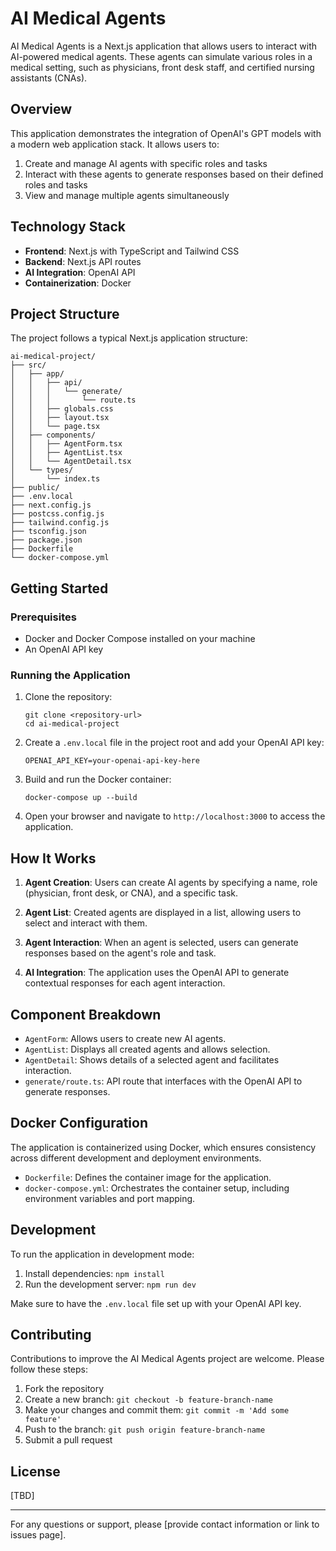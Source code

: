 # AI Medical Agents

AI Medical Agents is a Next.js application that allows users to interact with AI-powered medical agents. These agents can simulate various roles in a medical setting, such as physicians, front desk staff, and certified nursing assistants (CNAs).

## Overview

This application demonstrates the integration of OpenAI's GPT models with a modern web application stack. It allows users to:

1. Create and manage AI agents with specific roles and tasks
2. Interact with these agents to generate responses based on their defined roles and tasks
3. View and manage multiple agents simultaneously

## Technology Stack

- **Frontend**: Next.js with TypeScript and Tailwind CSS
- **Backend**: Next.js API routes
- **AI Integration**: OpenAI API
- **Containerization**: Docker

## Project Structure

The project follows a typical Next.js application structure:

```
ai-medical-project/
├── src/
│   ├── app/
│   │   ├── api/
│   │   │   └── generate/
│   │   │       └── route.ts
│   │   ├── globals.css
│   │   ├── layout.tsx
│   │   └── page.tsx
│   ├── components/
│   │   ├── AgentForm.tsx
│   │   ├── AgentList.tsx
│   │   └── AgentDetail.tsx
│   └── types/
│       └── index.ts
├── public/
├── .env.local
├── next.config.js
├── postcss.config.js
├── tailwind.config.js
├── tsconfig.json
├── package.json
├── Dockerfile
└── docker-compose.yml
```

## Getting Started

### Prerequisites

- Docker and Docker Compose installed on your machine
- An OpenAI API key

### Running the Application

1. Clone the repository:
   ```
   git clone <repository-url>
   cd ai-medical-project
   ```

2. Create a `.env.local` file in the project root and add your OpenAI API key:
   ```
   OPENAI_API_KEY=your-openai-api-key-here
   ```

3. Build and run the Docker container:
   ```
   docker-compose up --build
   ```

4. Open your browser and navigate to `http://localhost:3000` to access the application.

## How It Works

1. **Agent Creation**: Users can create AI agents by specifying a name, role (physician, front desk, or CNA), and a specific task.

2. **Agent List**: Created agents are displayed in a list, allowing users to select and interact with them.

3. **Agent Interaction**: When an agent is selected, users can generate responses based on the agent's role and task.

4. **AI Integration**: The application uses the OpenAI API to generate contextual responses for each agent interaction.

## Component Breakdown

- `AgentForm`: Allows users to create new AI agents.
- `AgentList`: Displays all created agents and allows selection.
- `AgentDetail`: Shows details of a selected agent and facilitates interaction.
- `generate/route.ts`: API route that interfaces with the OpenAI API to generate responses.

## Docker Configuration

The application is containerized using Docker, which ensures consistency across different development and deployment environments.

- `Dockerfile`: Defines the container image for the application.
- `docker-compose.yml`: Orchestrates the container setup, including environment variables and port mapping.

## Development

To run the application in development mode:

1. Install dependencies: `npm install`
2. Run the development server: `npm run dev`

Make sure to have the `.env.local` file set up with your OpenAI API key.

## Contributing

Contributions to improve the AI Medical Agents project are welcome. Please follow these steps:

1. Fork the repository
2. Create a new branch: `git checkout -b feature-branch-name`
3. Make your changes and commit them: `git commit -m 'Add some feature'`
4. Push to the branch: `git push origin feature-branch-name`
5. Submit a pull request

## License

[TBD]

---

For any questions or support, please [provide contact information or link to issues page].